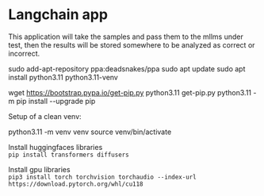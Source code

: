 # Langchain app

This application will take the samples and pass them to the mllms under test, then the results will be stored somewhere to be analyzed as correct or incorrect.  


sudo add-apt-repository ppa:deadsnakes/ppa
sudo apt update
sudo apt install python3.11 python3.11-venv

wget https://bootstrap.pypa.io/get-pip.py
python3.11 get-pip.py
python3.11 -m pip install --upgrade pip

Setup of a clean venv:  

python3.11 -m venv venv
source venv/bin/activate

Install huggingfaces libraries  
`pip install transformers diffusers`

Install gpu libraries  
`pip3 install torch torchvision torchaudio --index-url https://download.pytorch.org/whl/cu118`
